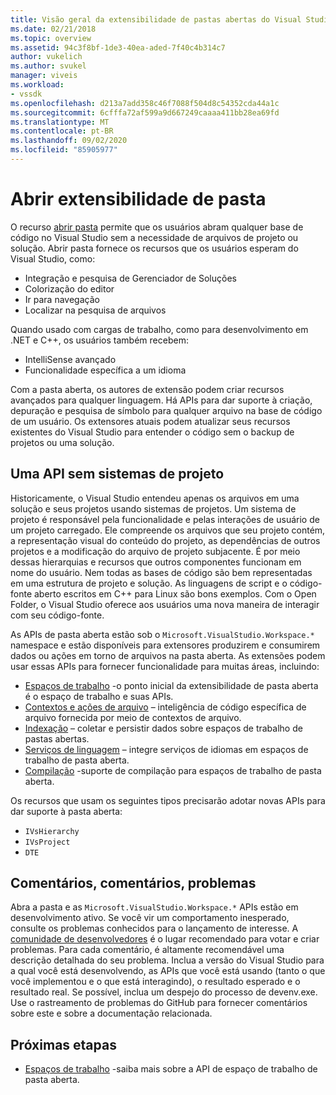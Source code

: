 ```yaml
---
title: Visão geral da extensibilidade de pastas abertas do Visual Studio | Microsoft Docs
ms.date: 02/21/2018
ms.topic: overview
ms.assetid: 94c3f8bf-1de3-40ea-aded-7f40c4b314c7
author: vukelich
ms.author: svukel
manager: viveis
ms.workload:
- vssdk
ms.openlocfilehash: d213a7add358c46f7088f504d8c54352cda44a1c
ms.sourcegitcommit: 6cfffa72af599a9d667249caaaa411bb28ea69fd
ms.translationtype: MT
ms.contentlocale: pt-BR
ms.lasthandoff: 09/02/2020
ms.locfileid: "85905977"
---
```

# <a name="open-folder-extensibility"></a>Abrir extensibilidade de pasta

O recurso [abrir pasta](../ide/develop-code-in-visual-studio-without-projects-or-solutions.md) permite que os usuários abram qualquer base de código no Visual Studio sem a necessidade de arquivos de projeto ou solução. Abrir pasta fornece os recursos que os usuários esperam do Visual Studio, como:

* Integração e pesquisa de Gerenciador de Soluções
* Colorização do editor
* Ir para navegação
* Localizar na pesquisa de arquivos

Quando usado com cargas de trabalho, como para desenvolvimento em .NET e C++, os usuários também recebem:

* IntelliSense avançado
* Funcionalidade específica a um idioma

Com a pasta aberta, os autores de extensão podem criar recursos avançados para qualquer linguagem. Há APIs para dar suporte à criação, depuração e pesquisa de símbolo para qualquer arquivo na base de código de um usuário. Os extensores atuais podem atualizar seus recursos existentes do Visual Studio para entender o código sem o backup de projetos ou uma solução.

## <a name="an-api-without-project-systems"></a>Uma API sem sistemas de projeto

Historicamente, o Visual Studio entendeu apenas os arquivos em uma solução e seus projetos usando sistemas de projetos. Um sistema de projeto é responsável pela funcionalidade e pelas interações de usuário de um projeto carregado. Ele compreende os arquivos que seu projeto contém, a representação visual do conteúdo do projeto, as dependências de outros projetos e a modificação do arquivo de projeto subjacente. É por meio dessas hierarquias e recursos que outros componentes funcionam em nome do usuário. Nem todas as bases de código são bem representadas em uma estrutura de projeto e solução. As linguagens de script e o código-fonte aberto escritos em C++ para Linux são bons exemplos. Com o Open Folder, o Visual Studio oferece aos usuários uma nova maneira de interagir com seu código-fonte.

As APIs de pasta aberta estão sob o `Microsoft.VisualStudio.Workspace.*` namespace e estão disponíveis para extensores produzirem e consumirem dados ou ações em torno de arquivos na pasta aberta. As extensões podem usar essas APIs para fornecer funcionalidade para muitas áreas, incluindo:

- [Espaços de trabalho](workspaces.md) -o ponto inicial da extensibilidade de pasta aberta é o espaço de trabalho e suas APIs.
- [Contextos e ações de arquivo](workspace-file-contexts.md) – inteligência de código específica de arquivo fornecida por meio de contextos de arquivo.
- [Indexação](workspace-indexing.md) – coletar e persistir dados sobre espaços de trabalho de pastas abertas.
- [Serviços de linguagem](workspace-language-services.md) – integre serviços de idiomas em espaços de trabalho de pasta aberta.
- [Compilação](workspace-build.md) -suporte de compilação para espaços de trabalho de pasta aberta.

Os recursos que usam os seguintes tipos precisarão adotar novas APIs para dar suporte à pasta aberta:

- `IVsHierarchy`
- `IVsProject`
- `DTE`

## <a name="feedback-comments-issues"></a>Comentários, comentários, problemas

Abra a pasta e as `Microsoft.VisualStudio.Workspace.*` APIs estão em desenvolvimento ativo. Se você vir um comportamento inesperado, consulte os problemas conhecidos para o lançamento de interesse. A [comunidade de desenvolvedores](https://developercommunity.visualstudio.com) é o lugar recomendado para votar e criar problemas. Para cada comentário, é altamente recomendável uma descrição detalhada do seu problema. Inclua a versão do Visual Studio para a qual você está desenvolvendo, as APIs que você está usando (tanto o que você implementou e o que está interagindo), o resultado esperado e o resultado real. Se possível, inclua um despejo do processo de devenv.exe. Use o rastreamento de problemas do GitHub para fornecer comentários sobre este e sobre a documentação relacionada.

## <a name="next-steps"></a>Próximas etapas

* [Espaços de trabalho](workspaces.md) -saiba mais sobre a API de espaço de trabalho de pasta aberta.